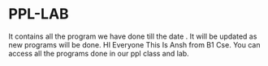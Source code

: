 # PPL-LAB
It contains all the program we have done till the date . It will be updated as new programs will be done.
HI Everyone
This Is Ansh from B1 Cse.
You can access all the programs done in our ppl class and lab.
